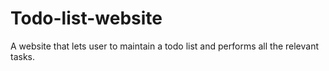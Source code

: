 # Todo-list-website
A website that lets user to maintain a todo list and performs all the relevant tasks.  
